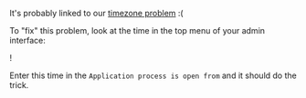 It's probably linked to our [timezone problem](https://github.com/DjangoGirls/djangogirls/issues/240) :(

To "fix" this problem, look at the time in the top menu of your admin interface:

! [](images/admin_time.png)

Enter this time in the `Application process is open from` and it should do the trick.